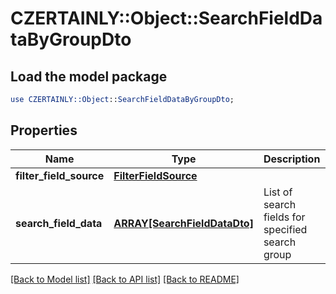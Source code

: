 # CZERTAINLY::Object::SearchFieldDataByGroupDto

## Load the model package
```perl
use CZERTAINLY::Object::SearchFieldDataByGroupDto;
```

## Properties
Name | Type | Description | Notes
------------ | ------------- | ------------- | -------------
**filter_field_source** | [**FilterFieldSource**](FilterFieldSource.md) |  | 
**search_field_data** | [**ARRAY[SearchFieldDataDto]**](SearchFieldDataDto.md) | List of search fields for specified search group | [optional] 

[[Back to Model list]](../README.md#documentation-for-models) [[Back to API list]](../README.md#documentation-for-api-endpoints) [[Back to README]](../README.md)


